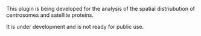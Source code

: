 This plugin is being developed for the analysis of the spatial distriubution of centrosomes and satellite proteins. 

It is under development and is not ready for public use.
